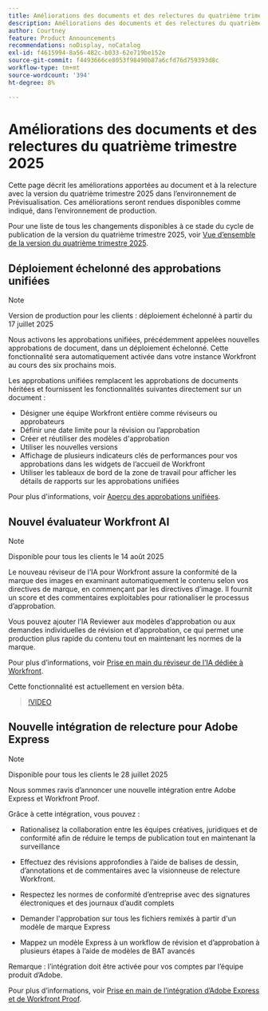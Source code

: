 ```yaml
---
title: Améliorations des documents et des relectures du quatrième trimestre 2025
description: Améliorations des documents et des relectures du quatrième trimestre 2025
author: Courtney
feature: Product Announcements
recommendations: noDisplay, noCatalog
exl-id: f4615994-8a56-482c-b033-62e719be152e
source-git-commit: f4493666ce8053f98490b87a6cfd76d759393d8c
workflow-type: tm+mt
source-wordcount: '394'
ht-degree: 8%

---
```


# Améliorations des documents et des relectures du quatrième trimestre 2025

Cette page décrit les améliorations apportées au document et à la relecture avec la version du quatrième trimestre 2025 dans l’environnement de Prévisualisation. Ces améliorations seront rendues disponibles comme indiqué, dans l’environnement de production.

Pour une liste de tous les changements disponibles à ce stade du cycle de publication de la version du quatrième trimestre 2025, voir [Vue d’ensemble de la version du quatrième trimestre 2025](/help/quicksilver/product-announcements/product-releases/25-q4-release-activity/25-q4-release-overview.md).

## Déploiement échelonné des approbations unifiées

>[!NOTE]
>
>Version de production pour les clients : déploiement échelonné à partir du 17 juillet 2025


Nous activons les approbations unifiées, précédemment appelées nouvelles approbations de document, dans un déploiement échelonné. Cette fonctionnalité sera automatiquement activée dans votre instance Workfront au cours des six prochains mois.

Les approbations unifiées remplacent les approbations de documents héritées et fournissent les fonctionnalités suivantes directement sur un document :

* Désigner une équipe Workfront entière comme réviseurs ou approbateurs
* Définir une date limite pour la révision ou l’approbation
* Créer et réutiliser des modèles d&#39;approbation
* Utiliser les nouvelles versions
* Affichage de plusieurs indicateurs clés de performances pour vos approbations dans les widgets de l’accueil de Workfront
* Utiliser les tableaux de bord de la zone de travail pour afficher les détails de rapports sur les approbations unifiées

Pour plus d&#39;informations, voir [Aperçu des approbations unifiées](/help/quicksilver/review-and-approve-work/document-reviews-and-approvals/document-approvals-overview.md).

## Nouvel évaluateur Workfront AI

>[!NOTE]
>
>Disponible pour tous les clients le 14 août 2025

Le nouveau réviseur de l’IA pour Workfront assure la conformité de la marque des images en examinant automatiquement le contenu selon vos directives de marque, en commençant par les directives d’image. Il fournit un score et des commentaires exploitables pour rationaliser le processus d’approbation.

Vous pouvez ajouter l’IA Reviewer aux modèles d’approbation ou aux demandes individuelles de révision et d’approbation, ce qui permet une production plus rapide du contenu tout en maintenant les normes de la marque.

Pour plus d’informations, voir [Prise en main du réviseur de l’IA dédiée à Workfront](/help/quicksilver/review-and-approve-work/document-reviews-and-approvals/wf-ai-reviewer.md).

Cette fonctionnalité est actuellement en version bêta.

>[!VIDEO](https://video.tv.adobe.com/v/3470847/)

## Nouvelle intégration de relecture pour Adobe Express

>[!NOTE]
>
>Disponible pour tous les clients le 28 juillet 2025


Nous sommes ravis d’annoncer une nouvelle intégration entre Adobe Express et Workfront Proof.

Grâce à cette intégration, vous pouvez :

* Rationalisez la collaboration entre les équipes créatives, juridiques et de conformité afin de réduire le temps de publication tout en maintenant la surveillance

* Effectuez des révisions approfondies à l’aide de balises de dessin, d’annotations et de commentaires avec la visionneuse de relecture Workfront.

* Respectez les normes de conformité d’entreprise avec des signatures électroniques et des journaux d’audit complets

* Demander l&#39;approbation sur tous les fichiers remixés à partir d&#39;un modèle de marque Express

* Mappez un modèle Express à un workflow de révision et d’approbation à plusieurs étapes à l’aide de modèles de BAT avancés

Remarque : l’intégration doit être activée pour vos comptes par l’équipe produit d’Adobe.

Pour plus d’informations, voir [Prise en main de l’intégration d’Adobe Express et de Workfront Proof](/help/quicksilver/workfront-integrations-and-apps/review-and-approval-integrations/wf-proof-and-express.md).
